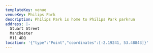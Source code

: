 ```yaml
---
templateKey: venue
venueKey: Philips Park
description: Philips Park is home to Philips Park parkrun
address: |-
  Stuart Street
  Manchester
  M11 4DQ
location: '{"type":"Point","coordinates":[-2.19241, 53.48843]}'
---
```

